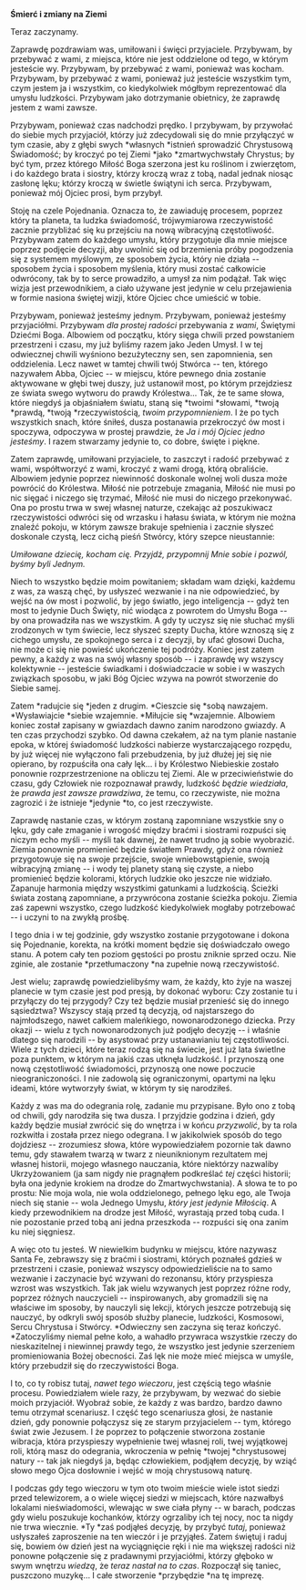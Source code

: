 **Śmierć i zmiany na Ziemi**

Teraz zaczynamy.

Zaprawdę pozdrawiam was, umiłowani i święci przyjaciele. Przybywam, by przebywać z wami, z miejsca, które nie jest oddzielone od tego, w którym jesteście wy. Przybywam, by przebywać z wami, ponieważ was kocham. Przybywam, by przebywać z wami, ponieważ już jesteście wszystkim tym, czym jestem ja i wszystkim, co kiedykolwiek mógłbym reprezentować dla umysłu ludzkości. Przybywam jako dotrzymanie obietnicy, że zaprawdę jestem z wami zawsze.

Przybywam, ponieważ czas nadchodzi prędko. I przybywam, by przywołać do siebie mych przyjaciół, którzy już zdecydowali się do mnie przyłączyć w tym czasie, aby z głębi swych *własnych *istnień sprowadzić Chrystusową Świadomość; by kroczyć po tej Ziemi *jako *zmartwychwstały Chrystus; by być tym, przez którego Miłość Boga szerzona jest ku roślinom i zwierzętom, i do każdego brata i siostry, którzy kroczą wraz z tobą, nadal jednak niosąc zasłonę lęku; którzy kroczą w świetle świątyni ich serca. Przybywam, ponieważ mój Ojciec prosi, bym przybył.

Stoję na czele Pojednania. Oznacza to, że zawiaduję procesem, poprzez który ta planeta, ta ludzka świadomość, trójwymiarowa rzeczywistość zacznie przybliżać się ku przejściu na nową wibracyjną częstotliwość. Przybywam zatem do każdego umysłu, który przygotuje dla mnie miejsce poprzez podjęcie decyzji, aby uwolnić się od brzemienia próby pogodzenia się z systemem myślowym, ze sposobem życia, który nie działa -- sposobem życia i sposobem myślenia, który musi zostać całkowicie odwrócony, tak by to serce prowadziło, a umysł za nim podążał. Tak więc wizja jest przewodnikiem, a ciało używane jest jedynie w celu przejawienia w formie nasiona świętej wizji, które Ojciec chce umieścić w tobie.

Przybywam, ponieważ jesteśmy jednym. Przybywam, ponieważ jesteśmy przyjaciółmi. Przybywam *dla prostej radości* przebywania z *wami*, Świętymi Dziećmi Boga. Albowiem od początku, który sięga chwili przed powstaniem przestrzeni i czasu, my już byliśmy razem jako Jeden Umysł. I w tej odwiecznej chwili wyśniono bezużyteczny sen, sen zapomnienia, sen oddzielenia. Lecz nawet w tamtej chwili twój Stwórca -- ten, którego nazywałem Abba, Ojciec -- w miejscu, które pewnego dnia zostanie aktywowane w głębi twej duszy, już ustanowił most, po którym przejdziesz ze świata swego wytworu do prawdy Królestwa... Tak, że te same słowa, które niegdyś ja objaśniałem światu, staną się *twoimi *słowami, *twoją *prawdą, *twoją *rzeczywistością, *twoim przypomnieniem*. I że po tych wszystkich snach, które śniłeś, dusza postanawia przekroczyć ów most i spoczywa, odpoczywa w prostej prawdzie, że *Ja i mój Ojciec jedno jesteśmy*. I razem stwarzamy jedynie to, co dobre, święte i piękne.

Zatem zaprawdę, umiłowani przyjaciele, to zaszczyt i radość przebywać z wami, współtworzyć z wami, kroczyć z wami drogą, którą obraliście. Albowiem jedynie poprzez niewinność doskonale wolnej woli dusza może powrócić do Królestwa. Miłość nie potrzebuje zmagania, Miłość nie musi po nic sięgać i niczego się trzymać, Miłość nie musi do niczego przekonywać. Ona po prostu trwa w swej własnej naturze, czekając aż poszukiwacz rzeczywistości odwróci się od wrzasku i hałasu świata, w którym nie można znaleźć pokoju, w którym zawsze brakuje spełnienia i zacznie słyszeć doskonale czystą, lecz cichą pieśń Stwórcy, który szepce nieustannie:

*Umiłowane dziecię, kocham cię. Przyjdź, przypomnij Mnie sobie i pozwól, byśmy byli Jednym.*

Niech to wszystko będzie moim powitaniem; składam wam dzięki, każdemu z was, za waszą chęć, by usłyszeć wezwanie i na nie odpowiedzieć, by wejść na ów most i pozwolić, by jego światło, jego inteligencja -- gdyż ten most to jedynie Duch Święty, nić wiodąca z powrotem do Umysłu Boga -- by ona prowadziła nas we wszystkim. A gdy ty uczysz się nie słuchać myśli zrodzonych w tym świecie, lecz słyszeć szepty Ducha, które wznoszą się z cichego umysłu, ze spokojnego serca i z decyzji, by ufać głosowi Ducha, nie może ci się nie powieść ukończenie tej podróży. Koniec jest zatem pewny, a każdy z was na swój własny sposób -- i zaprawdę wy wszyscy kolektywnie -- jesteście świadkami i doświadczacie w sobie i w waszych związkach sposobu, w jaki Bóg Ojciec wzywa na powrót stworzenie do Siebie samej.

Zatem *radujcie się *jeden z drugim. *Cieszcie się *sobą nawzajem. *Wysławiajcie *siebie wzajemnie. *Miłujcie się *wzajemnie. Albowiem koniec został zapisany w gwiazdach dawno zanim narodzono gwiazdy. A ten czas przychodzi szybko. Od dawna czekałem, aż na tym planie nastanie epoka, w której świadomość ludzkości nabierze wystarczającego rozpędu, by już więcej nie wyłączono fali przebudzenia, by już dłużej jej się nie opierano, by rozpuściła ona cały lęk... i by Królestwo Niebieskie zostało ponownie rozprzestrzenione na obliczu tej Ziemi. Ale w przeciwieństwie do czasu, gdy Człowiek nie rozpoznawał prawdy, ludzkość *będzie wiedziała*, że *prawda jest zawsze prawdziwa*, że temu, co rzeczywiste, nie można zagrozić i że istnieje *jedynie *to, co jest rzeczywiste.

Zaprawdę nastanie czas, w którym zostaną zapomniane wszystkie sny o lęku, gdy całe zmaganie i wrogość między braćmi i siostrami rozpuści się niczym echo myśli -- myśli tak dawnej, że nawet trudno ją sobie wyobrazić. Ziemia ponownie promienieć będzie światłem Prawdy, gdyż ona również przygotowuje się na swoje przejście, swoje wniebowstąpienie, swoją wibracyjną zmianę -- i wody tej planety staną się czyste, a niebo promienieć będzie kolorami, których ludzkie oko jeszcze nie widziało. Zapanuje harmonia między wszystkimi gatunkami a ludzkością. Ścieżki świata zostaną zapomniane, a przywrócona zostanie ścieżka pokoju. Ziemia zaś zapewni wszystko, czego ludzkość kiedykolwiek mogłaby potrzebować -- i uczyni to na zwykłą prośbę.

I tego dnia i w tej godzinie, gdy wszystko zostanie przygotowane i dokona się Pojednanie, korekta, na krótki moment będzie się doświadczało owego stanu. A potem cały ten poziom gęstości po prostu zniknie sprzed oczu. Nie zginie, ale zostanie *przetłumaczony *na zupełnie nową rzeczywistość.

Jest wielu; zaprawdę powiedzielibyśmy wam, że każdy, kto żyje na waszej planecie w tym czasie jest pod presją, by dokonać wyboru: Czy zostanie tu i przyłączy do tej przygody? Czy też będzie musiał przenieść się do innego sąsiedztwa? Wszyscy stają przed tą decyzją, od najstarszego do najmłodszego, nawet całkiem maleńkiego, nowonarodzonego dziecka. Przy okazji -- wielu z tych nowonarodzonych już podjęło decyzję -- i właśnie dlatego się narodzili -- by asystować przy ustanawianiu tej częstotliwości. Wiele z tych dzieci, które teraz rodzą się na świecie, jest już lata świetlne poza punktem, w którym na jakiś czas utknęła ludzkość. I przynoszą one nową częstotliwość świadomości, przynoszą one nowe poczucie nieograniczoności. I nie zadowolą się ograniczonymi, opartymi na lęku ideami, które wytworzyły świat, w którym ty się narodziłeś.

Każdy z was ma do odegrania rolę, zadanie mu przypisane. Było ono z tobą od chwili, gdy narodziła się twa dusza. I przyjdzie godzina i dzień, gdy każdy będzie musiał zwrócić się do wnętrza i w końcu *przyzwolić*, by ta rola rozkwitła i została przez niego odegrana. I w jakikolwiek sposób do tego dojdziesz -- zrozumiesz słowa, które wypowiedziałem pozornie tak dawno temu, gdy stawałem twarzą w twarz z nieuniknionym rezultatem mej własnej historii, mojego własnego nauczania, które niektórzy nazwaliby Ukrzyżowaniem (ja sam nigdy nie pragnąłem podkreślać *tej* części historii; była ona jedynie krokiem na drodze do Zmartwychwstania). A słowa te to po prostu: Nie moja wola, nie wola oddzielonego, pełnego lęku ego, ale Twoja niech się stanie -- wola Jednego Umysłu, *który jest jedynie Miłością*. A kiedy przewodnikiem na drodze jest Miłość, wyrastają przed tobą cuda. I nie pozostanie przed tobą ani jedna przeszkoda -- rozpuści się ona zanim ku niej sięgniesz.

A więc oto tu jesteś. W niewielkim budynku w miejscu, które nazywasz Santa Fe, zebrawszy się z braćmi i siostrami, których poznałeś gdzieś w przestrzeni i czasie, ponieważ wszyscy odpowiedzieliście na to samo wezwanie i zaczynacie być wzywani do rezonansu, który przyspiesza wzrost was wszystkich. Tak jak wielu wzywanych jest poprzez różne rody, poprzez różnych nauczycieli -- inspirowanych, aby gromadzili się na właściwe im sposoby, by nauczyli się lekcji, których jeszcze potrzebują się nauczyć, by odkryli swój sposób służby planecie, ludzkości, Kosmosowi, Sercu Chrystusa i Stwórcy. *Odwieczny sen zaczyna się teraz kończyć. *Zatoczyliśmy niemal pełne koło, a wahadło przywraca wszystkie rzeczy do nieskazitelnej i niewinnej prawdy tego, że wszystko jest jedynie szerzeniem promieniowania Bożej obecności. Zaś lęk nie może mieć miejsca w umyśle, który przebudził się do rzeczywistości Boga.

I to, co ty robisz tutaj, *nawet tego wieczoru*, jest częścią tego właśnie procesu. Powiedziałem wiele razy, że przybywam, by wezwać do siebie moich przyjaciół. Wyobraź sobie, że każdy z was bardzo, bardzo dawno temu otrzymał scenariusz. I część tego scenariusza głosi, że nastanie dzień, gdy ponownie połączysz się ze starym przyjacielem -- tym, którego świat zwie Jezusem. I że poprzez to połączenie stworzona zostanie wibracja, która przyspieszy wypełnienie twej własnej roli, twej wyjątkowej roli, którą masz do odegrania, wkroczenia w pełnię *twojej *chrystusowej natury -- tak jak niegdyś ja, będąc człowiekiem, podjąłem decyzję, by wziąć słowo mego Ojca dosłownie i wejść w moją chrystusową naturę.

I podczas gdy tego wieczoru w tym oto twoim mieście wiele istot siedzi przed telewizorem, a o wiele więcej siedzi w miejscach, które nazwałbyś lokalami nieświadomości, wlewając w swe ciała płyny -- w barach, podczas gdy wielu poszukuje kochanków, którzy ogrzaliby ich tej nocy, noc ta nigdy nie trwa wiecznie. *Ty *zaś podjąłeś decyzję, by przybyć *tutaj*, ponieważ usłyszałeś zaproszenie na ten wieczór i je przyjąłeś. Zatem świętuj i raduj się, bowiem ów dzień jest na wyciągnięcie ręki i nie ma większej radości niż ponowne połączenie się z pradawnymi przyjaciółmi, którzy głęboko w swym wnętrzu *wiedzą*, że *teraz nastał na to czas*. Rozpoczął się taniec, puszczono muzykę... I całe stworzenie *przybędzie *na tę imprezę.